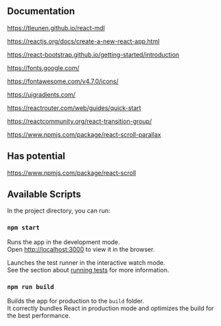 ## Documentation

https://tleunen.github.io/react-mdl

https://reactjs.org/docs/create-a-new-react-app.html

https://react-bootstrap.github.io/getting-started/introduction

https://fonts.google.com/

https://fontawesome.com/v4.7.0/icons/

https://uigradients.com/

https://reactrouter.com/web/guides/quick-start

https://reactcommunity.org/react-transition-group/

https://www.npmjs.com/package/react-scroll-parallax

## Has potential

https://www.npmjs.com/package/react-scroll

## Available Scripts

In the project directory, you can run:

### `npm start`

Runs the app in the development mode.<br />
Open [http://localhost:3000](http://localhost:3000) to view it in the browser.

Launches the test runner in the interactive watch mode.<br />
See the section about [running tests](https://facebook.github.io/create-react-app/docs/running-tests) for more information.

### `npm run build`

Builds the app for production to the `build` folder.<br />
It correctly bundles React in production mode and optimizes the build for the best performance.
